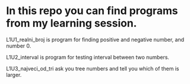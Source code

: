 # In this repo you can find programs from my learning session.

L1U1_realni_broj is program for finding positive and negative number, and number 0.

L1U2_interval is program for testing interval between two numbers.

L1U3_najveci_od_tri ask you tree numbers and tell you which of them is larger.
